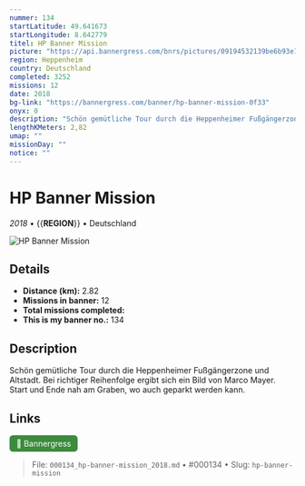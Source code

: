 ```yaml
---
nummer: 134
startLatitude: 49.641673
startLongitude: 8.642779
titel: HP Banner Mission
picture: "https://api.bannergress.com/bnrs/pictures/09194532139be6b93e15a2c0b2d3658c"
region: Heppenheim
country: Deutschland
completed: 3252
missions: 12
date: 2018
bg-link: "https://bannergress.com/banner/hp-banner-mission-0f33"
onyx: 0
description: "Schön gemütliche Tour durch die Heppenheimer Fußgängerzone und Altstadt. Bei richtiger Reihenfolge ergibt sich ein Bild von Marco Mayer. Start und Ende nah am Graben, wo auch geparkt werden kann."
lengthKMeters: 2,82
umap: ""
missionDay: ""
notice: ""
---
```

# HP Banner Mission

*2018* • {{__REGION__}} • Deutschland

![HP Banner Mission](https://api.bannergress.com/bnrs/pictures/09194532139be6b93e15a2c0b2d3658c)



## Details
- **Distance (km):** 2.82
- **Missions in banner:** 12
- **Total missions completed:** 
- **This is my banner no.:** 134



## Description
Schön gemütliche Tour durch die Heppenheimer Fußgängerzone und Altstadt. Bei richtiger Reihenfolge ergibt sich ein Bild von Marco Mayer. Start und Ende nah am Graben, wo auch geparkt werden kann.



## Links
<a href="https://bannergress.com/banner/hp-banner-mission-0f33" target="_blank" style="display:inline-block;margin-right:8px;padding:6px 12px;background:#3c8b3c;color:#fff;text-decoration:none;border-radius:6px;">🔗 Bannergress</a>



> File: `000134_hp-banner-mission_2018.md` • #000134 • Slug: `hp-banner-mission`
